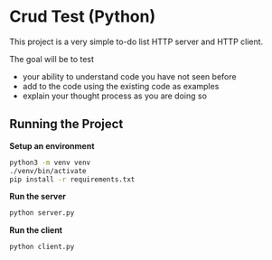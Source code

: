 # Crud Test (Python)

This project is a very simple to-do list HTTP server and HTTP client.

The goal will be to test

- your ability to understand code you have not seen before
- add to the code using the existing code as examples
- explain your thought process as you are doing so

## Running the Project

**Setup an environment**
```bash
python3 -m venv venv 
./venv/bin/activate
pip install -r requirements.txt
```

**Run the server**

```bash
python server.py
```

**Run the client**

```bash
python client.py
```
